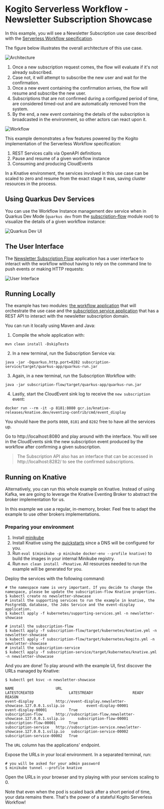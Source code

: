 # Kogito Serverless Workflow - Newsletter Subscription Showcase

In this example, you will see a Newsletter Subscription use case described with the [Serverless Workflow specification](https://serverlessworkflow.io/).

The figure below illustrates the overall architecture of this use case.

![Architecture](docs/architecture.png)

1. Once a new subscription request comes, the flow will evaluate if it's not already subscribed.
2. Case not, it will attempt to subscribe the new user and wait for the confirmation.
3. Once a new event containing the confirmation arrives, the flow will resume and subscribe the new user.
4. Subscriptions that are not confirmed during a configured period of time, are considered timed-out and are automatically removed from the system.
5. By the end, a new event containing the details of the subscription is broadcasted in the environment, so other actors can react upon it.

![Workflow](docs/newsletter-subscription-flow.png)

This example demonstrates a few features powered by the Kogito implementation of the Serverless Workflow specification:

1. REST Services calls via OpenAPI definitions
2. Pause and resume of a given workflow instance
3. Consuming and producing CloudEvents

In a Knative environment, the services involved in this use case can be scaled to zero and resume from the exact stage it was, saving cluster resources in the process.

## Using Quarkus Dev Services

You can use the Workflow Instance management dev service when in Quarkus Dev Mode (`quarkus dev` from the [subscription-flow](subscription-flow) module root) to visualize the details of a given workflow instance:

![Quarkus Dev UI](docs/dev-console.png)

## The User Interface

The [Newsletter Subscription Flow](subscription-flow) application has a user interface to interact with the workflow without having to rely on the command line to push events or making HTTP requests: 

![User Interface](docs/ui-example.png)

## Running Locally

The example has two modules: [the workflow application](subscription-flow) that will orchestrate the use case and the [subscription service application](subscription-service) that has a REST API to interact with the newsletter subscription domain.

You can run it locally using Maven and Java:

1. Compile the whole application with:
```
mvn clean install -DskipTests
```
2. In a new terminal, run the Subscription Service via:
```
java -jar -Dquarkus.http.port=8282 subscription-service/target/quarkus-app/quarkus-run.jar
```
3. Again, in a new terminal, run the Subscription Workflow with:
```
java -jar subscription-flow/target/quarkus-app/quarkus-run.jar
```
4. Lastly, start the CloudEvent sink log to receive the `new subscription` event:
```
docker run --rm -it -p 8181:8080 gcr.io/knative-releases/knative.dev/eventing-contrib/cmd/event_display
```

You should have the ports `8080`, `8181` and `8282` free to have all the services up.

Go to http://localhost:8080 and play around with the interface. You will see in the CloudEvents sink the new subscription event produced by the workflow after confirming a given subscription.

> The Subscription API also has an interface that can be accessed in http://localhost:8282/ to see the confirmed subscriptions.

## Running on Knative

Alternatively, you can run this whole example on Knative. Instead of using Kafka, we are going to leverage the Knative Eventing Broker to abstract the broker implementation for us.

In this example we use a regular, in-memory, broker. Feel free to adapt the example to use other brokers implementations.

### Preparing your environment

1. Install [minikube](https://minikube.sigs.k8s.io/docs/start/)
2. Install Knative using the [quickstarts](https://knative.dev/docs/getting-started/) since a DNS will be configured for you.
3. Run `eval $(minikube -p minikube docker-env --profile knative)` to build the images in your internal Minikube registry.
4. Run `mvn clean install -Pknative`. All resources needed to run the example will be generated for you.

Deploy the services with the following command:

```shell
# the namespace name is very important. If you decide to change the namespace, please be update the subscription-flow Knative properties.
$ kubectl create ns newsletter-showcase
# install the supporting services to run the example in knative, the PostgreSQL database, the Jobs Service and the event-display application.
$ kubectl apply -f kubernetes/supporting-services.yml -n newsletter-showcase

# install the subscription-flow
$ kubectl apply -f subscription-flow/target/kubernetes/knative.yml -n newsletter-showcase
$ kubectl apply -f subscription-flow/target/kubernetes/kogito.yml -n newsletter-showcase
# install the subscription-service 
$ kubectl apply -f subscription-service/target/kubernetes/knative.yml -n newsletter-showcase
```

And you are done! To play around with the example UI, first discover the URLs managed by Knative:

```shell
$ kubectl get ksvc -n newsletter-showcase

NAME                   URL                                                                  LATESTCREATED                LATESTREADY                  READY   REASON
event-display          http://event-display.newsletter-showcase.127.0.0.1.sslip.io          event-display-00001          event-display-00001          True    
subscription-flow      http://subscription-flow.newsletter-showcase.127.0.0.1.sslip.io      subscription-flow-00001      subscription-flow-00001      True    
subscription-service   http://subscription-service.newsletter-showcase.127.0.0.1.sslip.io   subscription-service-00002   subscription-service-00002   True    
```

The `URL` column has the applications' endpoint.

Expose the URLs in your local environment. In a separated terminal, run:

```shell
# you will be asked for your admin password
$ minikube tunnel --profile knative
```

Open the URLs in your browser and try playing with your services scaling to 0.

Note that even when the pod is scaled back after a short period of time, your data remains there. That's the power of a stateful Kogito Serverless Workflow!
